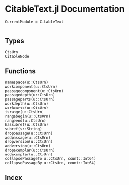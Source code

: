 # CitableText.jl Documentation
```@meta
CurrentModule = CitableText
```
```@contents
```
## Types
```@docs
CtsUrn
CitableNode
```

## Functions
```@docs
namespace(u::CtsUrn)
workcomponent(u::CtsUrn)
passagecomponent(u::CtsUrn)
passagedepth(u::CtsUrn)
passageparts(u::CtsUrn)
workdepth(u::CtsUrn)
workparts(u::CtsUrn)
isrange(u::CtsUrn)
rangebegin(u::CtsUrn)
rangeend(u::CtsUrn)
hassubref(u::CtsUrn)
subref(s::String)
droppassage(u::CtsUrn)
addpassage(u::CtsUrn)
dropversion(u::CtsUrn)
addversion(u::CtsUrn)
dropexemplar(u::CtsUrn)
addexemplar(u::CtsUrn)
collapsePassageTo(u::CtsUrn, count::Int64)
collapsePassageBy(u::CtsUrn, count::Int64)
```
## Index
```@index
```
